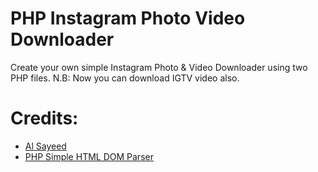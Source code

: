 # PHP Instagram Photo Video Downloader
Create your own simple Instagram Photo & Video Downloader using two PHP files.
N.B: Now you can download IGTV video also.
# Credits:
<ul>
  <li><a href="https://fb.me/AlSayeedOfficial">Al Sayeed</a></li>
  <li><a href="https://simplehtmldom.sourceforge.io/">PHP Simple HTML DOM Parser</a></li>
</ul>
